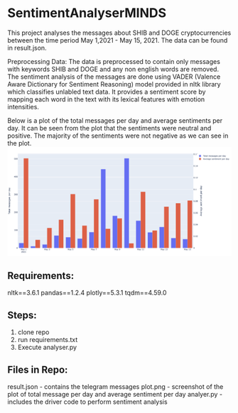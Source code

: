 # SentimentAnalyserMINDS

This project analyses the messages about SHIB and DOGE cryptocurrencies between the time period May 1,2021 - May 15, 2021. 
The data can be found in result.json. 

Preprocessing Data: 
The data is preprocessed to contain only messages with keywords SHIB and DOGE and any non english words are removed. 
The sentiment analysis of the messages are done using VADER (Valence Aware Dictionary for Sentiment Reasoning) model provided in nltk library which classifies unlabled text data. It provides a sentiment score by mapping each word in the text with its lexical features with emotion intensities. 

Below is a plot of the total messages per day and average sentiments per day. It can be seen from the plot that the sentiments were neutral and positive. The majority of the sentiments were not negative as we can see in the plot.
![alt text](https://github.com/kprakash06/SentimentAnalyserMINDS/blob/main/plot.png?raw=true)

## Requirements:
nltk==3.6.1
pandas==1.2.4
plotly==5.3.1
tqdm==4.59.0

## Steps:
1. clone repo
2. run requirements.txt
3. Execute analyser.py

## Files in Repo:
result.json - contains the telegram messages 
plot.png - screenshot of the plot of total message per day and average sentiment per day
analyer.py - includes the driver code to perform sentiment analysis



